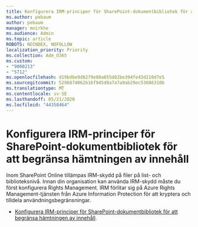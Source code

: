 ```yaml
---
title: Konfigurera IRM-principer för SharePoint-dokumentbibliotek för att begränsa hämtningen av innehåll
ms.author: pebaum
author: pebaum
manager: mnirkhe
ms.audience: Admin
ms.topic: article
ROBOTS: NOINDEX, NOFOLLOW
localization_priority: Priority
ms.collection: Adm_O365
ms.custom:
- "9000213"
- "5712"
ms.openlocfilehash: d19bdbe9d8279e80a655d82be394fe43d210d7e5
ms.sourcegitcommit: 5296874062b16f945d9a7a7a9ab29ec53686310b
ms.translationtype: MT
ms.contentlocale: sv-SE
ms.lasthandoff: 05/21/2020
ms.locfileid: "44358464"
---
```

# <a name="configure-irm-policies-on-sharepoint-document-libraries-to-limit-download-of-content"></a>Konfigurera IRM-principer för SharePoint-dokumentbibliotek för att begränsa hämtningen av innehåll

Inom SharePoint Online tillämpas IRM-skydd på filer på list- och biblioteksnivå. Innan din organisation kan använda IRM-skydd måste du först konfigurera Rights Management. IRM förlitar sig på Azure Rights Management-tjänsten från Azure Information Protection för att kryptera och tilldela användningsbegränsningar.

- [Konfigurera IRM-principer för SharePoint-dokumentbibliotek för att begränsa hämtningen av innehåll](https://docs.microsoft.com/office365/securitycompliance/set-up-irm-in-sp-admin-center).
